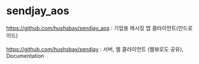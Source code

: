 # sendjay_aos

https://github.com/hushsbay/sendjay_aos : 기업용 메시징 앱 클라이언트(안드로이드)<br/><br/>
<https://github.com/hushsbay/sendjay> : 서버, 웹 클라이언트 (웹뷰로도 공유), Documentation


